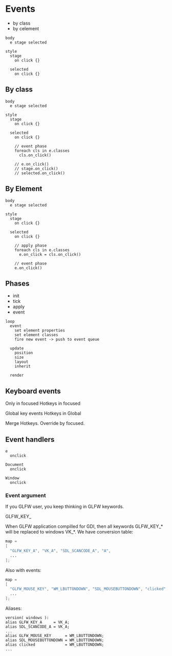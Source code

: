 # Events

- by class
- by celement

```T
body 
  e stage selected

style
  stage 
    on click {}
  
  selected 
    on click {}
```

## By class

```T
body 
  e stage selected

style
  stage 
    on click {}
  
  selected 
    on click {}  
```

```
    // event phase
    foreach cls in e.classes
      cls.on_click()

    // e.on_click()
    // stage.on_click()
    // selected.on_click()

```

## By Element

```T
body 
  e stage selected

style
  stage 
    on click {}
  
  selected 
    on click {}  
```

```
    // apply phase
    foreach cls in e.classes
      e.on_click = cls.on_click()

    // event phase
    e.on_click()
```


## Phases

- init
- tick
- apply
- event

```
loop
  event
    set element properties
    set element classes
    fire new event -> push to event queue

  update
    position
    size
    layout
    inherit

  render
```

## Keyboard events

Only in focused
Hotkeys in focused

Global key events
Hotkeys in Global

Merge Hotkeys. Override by focused.


## Event handlers

```
e
  onclick

Document
  onclick

Window
  onclick
```

### Event argument

If you GLFW user, you keep thinking in GLFW keywords.

GLFW_KEY_

When GLFW application compilled for GDI, then all keywords GLFW_KEY_* will be replaced to windows VK_*. 
We have conversion table:
```D
map = 
[
  "GLFW_KEY_A", "VK_A", "SDL_SCANCODE_A", "A",
  ...
];

```

Also with events:
```D
map = 
[
  "GLFW_MOUSE_KEY", "WM_LBUTTONDOWN", "SDL_MOUSEBUTTONDOWN", "clicked",
  ...
];

```

Aliases:
```
version( windows ):
alias GLFW_KEY_A     = VK_A; 
alias SDL_SCANCODE_A = VK_A;
...
alias GLFW_MOUSE_KEY      = WM_LBUTTONDOWN;
alias SDL_MOUSEBUTTONDOWN = WM_LBUTTONDOWN;
alias clicked             = WM_LBUTTONDOWN;
...
```
